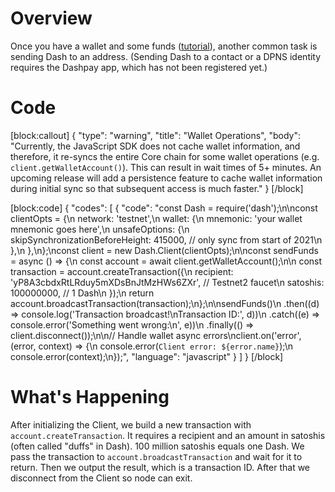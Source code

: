 # Overview

Once you have a wallet and some funds ([tutorial](tutorial-create-and-fund-a-wallet)), another common task is sending Dash to an address. (Sending Dash to a contact or a DPNS identity requires the Dashpay app, which has not been registered yet.)

# Code
[block:callout]
{
  "type": "warning",
  "title": "Wallet Operations",
  "body": "Currently, the JavaScript SDK does not cache wallet information, and therefore, it re-syncs the entire Core chain for some wallet operations (e.g. `client.getWalletAccount()`). This can result in wait times of  5+ minutes. An upcoming release will add a persistence feature to cache wallet information during initial sync so that subsequent access is much faster."
}
[/block]

[block:code]
{
  "codes": [
    {
      "code": "const Dash = require('dash');\n\nconst clientOpts = {\n  network: 'testnet',\n  wallet: {\n    mnemonic: 'your wallet mnemonic goes here',\n    unsafeOptions: {\n      skipSynchronizationBeforeHeight: 415000, // only sync from start of 2021\n    },\n  },\n};\nconst client = new Dash.Client(clientOpts);\n\nconst sendFunds = async () => {\n  const account = await client.getWalletAccount();\n\n  const transaction = account.createTransaction({\n    recipient: 'yP8A3cbdxRtLRduy5mXDsBnJtMzHWs6ZXr', // Testnet2 faucet\n    satoshis: 100000000, // 1 Dash\n  });\n  return account.broadcastTransaction(transaction);\n};\n\nsendFunds()\n  .then((d) => console.log('Transaction broadcast!\\nTransaction ID:', d))\n  .catch((e) => console.error('Something went wrong:\\n', e))\n  .finally(() => client.disconnect());\n\n// Handle wallet async errors\nclient.on('error', (error, context) => {\n  console.error(`Client error: ${error.name}`);\n  console.error(context);\n});",
      "language": "javascript"
    }
  ]
}
[/block]
# What's Happening

After initializing the Client, we build a new transaction with `account.createTransaction`. It requires a recipient and an amount in satoshis (often called "duffs" in Dash). 100 million satoshis equals one Dash. We pass the transaction to `account.broadcastTransaction` and wait for it to return. Then we output the result, which is a transaction ID. After that we disconnect from the Client so node can exit.